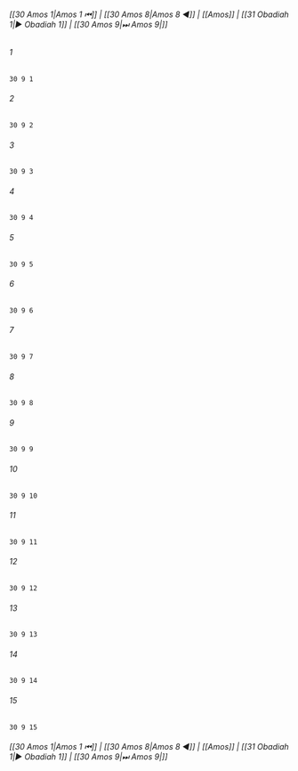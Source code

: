 
###### [[30 Amos 1|Amos 1 ⏮]] | [[30 Amos 8|Amos 8 ◀]] | [[Amos]] | [[31 Obadiah 1|▶ Obadiah 1]] | [[30 Amos 9|⏭ Amos 9|]]

###### 1
``` verse
30 9 1 
```
###### 2
``` verse
30 9 2 
```
###### 3
``` verse
30 9 3 
```
###### 4
``` verse
30 9 4 
```
###### 5
``` verse
30 9 5 
```
###### 6
``` verse
30 9 6 
```
###### 7
``` verse
30 9 7 
```
###### 8
``` verse
30 9 8 
```
###### 9
``` verse
30 9 9 
```
###### 10
``` verse
30 9 10 
```
###### 11
``` verse
30 9 11 
```
###### 12
``` verse
30 9 12 
```
###### 13
``` verse
30 9 13 
```
###### 14
``` verse
30 9 14 
```
###### 15
``` verse
30 9 15 
```

###### [[30 Amos 1|Amos 1 ⏮]] | [[30 Amos 8|Amos 8 ◀]] | [[Amos]] | [[31 Obadiah 1|▶ Obadiah 1]] | [[30 Amos 9|⏭ Amos 9|]]


